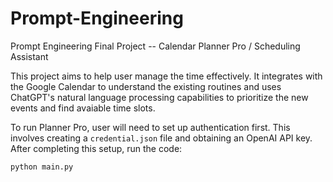 # Prompt-Engineering
Prompt Engineering Final Project -- Calendar Planner Pro / Scheduling Assistant

This project aims to help user manage the time effectively. It integrates with the Google Calendar to understand the existing routines and uses ChatGPT's natural language processing capabilities to prioritize the new events and find avaiable time slots.

To run Planner Pro, user will need to set up authentication first. This involves creating a `credential.json` file and obtaining an OpenAI API key. 
After completing this setup, run the code:
```python
python main.py
```

